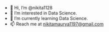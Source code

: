 - 👋 Hi, I’m @nikita1128
- 👀 I’m interested in Data Science.
- 🌱 I’m currently learning Data Science.
- 📫 Reach me at nikitamaurya1197@gmail.com
